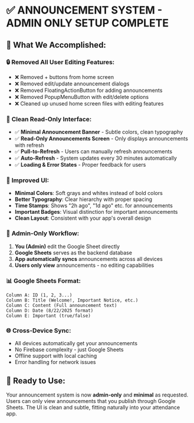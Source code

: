 # ✅ ANNOUNCEMENT SYSTEM - ADMIN ONLY SETUP COMPLETE

## 🎯 **What We Accomplished:**

### 🔒 **Removed All User Editing Features:**
- ❌ Removed + buttons from home screen
- ❌ Removed edit/update announcement dialogs  
- ❌ Removed FloatingActionButton for adding announcements
- ❌ Removed PopupMenuButton with edit/delete options
- ❌ Cleaned up unused home screen files with editing features

### 📱 **Clean Read-Only Interface:**
- ✅ **Minimal Announcement Banner** - Subtle colors, clean typography
- ✅ **Read-Only Announcements Screen** - Only displays announcements with refresh
- ✅ **Pull-to-Refresh** - Users can manually refresh announcements
- ✅ **Auto-Refresh** - System updates every 30 minutes automatically
- ✅ **Loading & Error States** - Proper feedback for users

### 🎨 **Improved UI:**
- **Minimal Colors**: Soft grays and whites instead of bold colors
- **Better Typography**: Clear hierarchy with proper spacing
- **Time Stamps**: Shows "2h ago", "1d ago" etc. for announcements
- **Important Badges**: Visual distinction for important announcements
- **Clean Layout**: Consistent with your app's overall design

### 🔧 **Admin-Only Workflow:**
1. **You (Admin)** edit the Google Sheet directly
2. **Google Sheets** serves as the backend database
3. **App automatically syncs** announcements across all devices
4. **Users only view** announcements - no editing capabilities

### 📊 **Google Sheets Format:**
```
Column A: ID (1, 2, 3...)
Column B: Title (Welcome!, Important Notice, etc.)
Column C: Content (Full announcement text)
Column D: Date (8/22/2025 format)
Column E: Important (true/false)
```

### 🌐 **Cross-Device Sync:**
- All devices automatically get your announcements
- No Firebase complexity - just Google Sheets
- Offline support with local caching
- Error handling for network issues

## 🚀 **Ready to Use:**
Your announcement system is now **admin-only** and **minimal** as requested. Users can only view announcements that you publish through Google Sheets. The UI is clean and subtle, fitting naturally into your attendance app.
